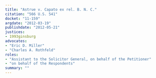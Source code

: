 ```yaml
---
title: "Astrue v. Capato ex rel. B. N. C."
citation: "566 U.S. 541"
docket: "11-159"
argdate: "2012-03-19"
publishdate: "2012-05-21"
justices:
- 1993ginsburg
advocates:
- "Eric D. Miller"
- "Charles A. Rothfeld"
roles:
- "Assistant to the Solicitor General, on behalf of the Petitioner"
- "on behalf of the Respondents"
summary: ""
---
```


